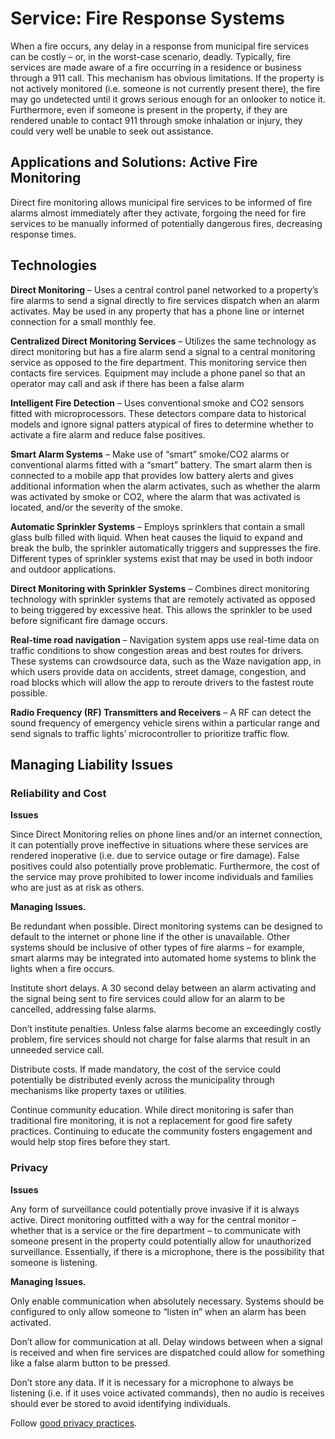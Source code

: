 # Service: Fire Response Systems

When a fire occurs, any delay in a response from municipal fire services can be costly – or, in the worst-case scenario, deadly. Typically, fire services are made aware of a fire occurring in a residence or business through a 911 call. This mechanism has obvious limitations. If the property is not actively monitored (i.e. someone is not currently present there), the fire may go undetected until it grows serious enough for an onlooker to notice it. Furthermore, even if someone is present in the property, if they are rendered unable to contact 911 through smoke inhalation or injury, they could very well be unable to seek out assistance.

##  Applications and Solutions: Active Fire Monitoring

Direct fire monitoring allows municipal fire services to be informed of fire alarms almost immediately after they activate, forgoing the need for fire services to be manually informed of potentially dangerous fires, decreasing response times.

## Technologies

**Direct Monitoring** – Uses a central control panel networked to a property’s fire alarms to send a signal directly to fire services dispatch when an alarm activates. May be used in any property that has a phone line or internet connection for a small monthly fee.

**Centralized Direct Monitoring Services** – Utilizes the same technology as direct monitoring but has a fire alarm send a signal to a central monitoring service as opposed to the fire department. This monitoring service then contacts fire services. Equipment may include a phone panel so that an operator may call and ask if there has been a false alarm

**Intelligent Fire Detection** – Uses conventional smoke and CO2 sensors fitted with microprocessors. These detectors compare data to historical models and ignore signal patters atypical of fires to determine whether to activate a fire alarm and reduce false positives.

**Smart Alarm Systems** – Make use of “smart” smoke/CO2 alarms or conventional alarms fitted with a “smart” battery. The smart alarm then is connected to a mobile app that provides low battery alerts and gives additional information when the alarm activates, such as whether the alarm was activated by smoke or CO2, where the alarm that was activated is located, and/or the severity of the smoke.

**Automatic Sprinkler Systems** – Employs sprinklers that contain a small glass bulb filled with liquid. When heat causes the liquid to expand and break the bulb, the sprinkler automatically triggers and suppresses the fire. Different types of sprinkler systems exist that may be used in both indoor and outdoor applications.

**Direct Monitoring with Sprinkler Systems** – Combines direct monitoring technology with sprinkler systems that are remotely activated as opposed to being triggered by excessive heat. This allows the sprinkler to be used before significant fire damage occurs.

**Real-time road navigation** – Navigation system apps use real-time data on traffic conditions to show congestion areas and best routes for drivers. These systems can crowdsource data, such as the Waze navigation app, in which users provide data on accidents, street damage, congestion, and road blocks which will allow the app to reroute drivers to the fastest route possible.

**Radio Frequency (RF) Transmitters and Receivers** – A RF can detect the sound frequency of emergency vehicle sirens within a particular range and send signals to traffic lights’ microcontroller to prioritize traffic flow. 

## Managing Liability Issues

### Reliability and Cost

**Issues**

Since Direct Monitoring relies on phone lines and/or an internet connection, it can potentially prove ineffective in situations where these services are rendered inoperative (i.e. due to service outage or fire damage). False positives could also potentially prove problematic. Furthermore, the cost of the service may prove prohibited to lower income individuals and families who are just as at risk as others.

**Managing Issues.**

Be redundant when possible. Direct monitoring systems can be designed to default to the internet or phone line if the other is unavailable. Other systems should be inclusive of other types of fire alarms – for example, smart alarms may be integrated into automated home systems to blink the lights when a fire occurs.

Institute short delays. A 30 second delay between an alarm activating and the signal being sent to fire services could allow for an alarm to be cancelled, addressing false alarms. 

Don’t institute penalties. Unless false alarms become an exceedingly costly problem, fire services should not charge for false alarms that result in an unneeded service call.

Distribute costs. If made mandatory, the cost of the service could potentially be distributed evenly across the municipality through mechanisms like property taxes or utilities.

Continue community education. While direct monitoring is safer than traditional fire monitoring, it is not a replacement for good fire safety practices. Continuing to educate the community fosters engagement and would help stop fires before they start.

### Privacy

**Issues**

Any form of surveillance could potentially prove invasive if it is always active. Direct monitoring outfitted with a way for the central monitor – whether that is a service or the fire department – to communicate with someone present in the property could potentially allow for unauthorized surveillance. Essentially, if there is a microphone, there is the possibility that someone is listening.

**Managing Issues.**

Only enable communication when absolutely necessary. Systems should be configured to only allow someone to “listen in” when an alarm has been activated.

Don’t allow for communication at all. Delay windows between when a signal is received and when fire services are dispatched could allow for something like a false alarm button to be pressed.

Don’t store any data. If it is necessary for a microphone to always be listening (i.e. if it uses voice activated commands), then no audio is receives should ever be stored to avoid identifying individuals.

Follow [good privacy practices](https://cippic-ca.github.io/SmartCityToolkit/privacy.html). 
